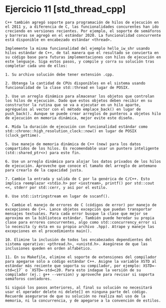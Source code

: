 # Ejercicio 11 [std_thread_cpp]
    C++ también agregó soporte para programación de hilos de ejecución en el 2011 y, a diferencia de C, las funcionalidades concurentes han ido creciendo en versiones recientes. Por ejemplo, el soporte de semáforos y barreras se agregó en el estándar 2020. La funcionalidad concurrente está disponible en encabezado estándar <thread>.

    Implemente la misma funcionalidad del ejemplo hello_iw_shr usando hilos estándar de C++, de tal manera que el resultado se convierta en su código base para futuras implementaciones con hilos de ejecución en este lenguaje. Siga estos pasos, y compile y corra su solución tras completar cada uno de ellos:

    1. Su archivo solución debe tener extensión .cpp.

    2. Obtenga la cantidad de CPUs disponibles en el sistema usando funcionalidad de la clase std::thread en lugar de POSIX.

    3. Use un arreglo dinámico para almacenar los objetos que controlan los hilos de ejecución. Dado que estos objetos deben recibir en su constructor la rutina que se va a ejecutar en un hilo aparte, agréguelos al vector con el método emplace_back() en lugar de push_back(). Aunque se puede crear arreglos de punteros a objetos hilo de ejecución en memoria dinámica, mejor evite este diseño.

    4. Mida la duración de ejecución con funcionalidad estándar como std::chrono::high_resolution_clock::now() en lugar de POSIX (clock_gettime).

    5. Use manejo de memoria dinámica de C++ (new) para los datos compartidos de los hilos. Es recomendable usar un puntero inteligente (std::shared_ptr<>) para este fin.

    6. Use un arreglo dinámico para alojar los datos privados de los hilos de ejecución. Aproveche que conoce el tamaño del arreglo de antemano para crearlo de la capacidad justa.

    7. Cambie la entrada y salida de C por la genérica de C/C++. Esto implica reemplazar <stdio.h> por <iostream>, printf() por std::cout <<, stderr por std::cerr, y así por el estilo.

    8. Use std::istringstream en lugar de sscanf().

    9. Cambie el manejo de errores de C (códigos de error) por manejo de excepciones de C++. Lance objetos excepción que puedan transportar mensajes textuales. Para cada error busque la clase que mejor se aproxima en la biblioteca estándar. También puede heredar su propia clase para errores concurrentes, algo como std::concurrency_error si lo necesita (y ésta en su propio archivo .hpp). Atrape y maneje las excepciones en el procedimiento main().

    10. Elimine la inclusión de todos los encabezados dependientes del sistema operativo: <pthread.h>, <unistd.h>. Asegúrese de que las inclusiones queden en orden alfabético.

    11. En su Makefile, elimine el soporte de extensiones del compilador para apegarse sólo a código estándar C++. Asigne la variable XSTD al estándar más reciente que soporta su compilador, por ejemplo: XSTD=-std=c17` o `XSTD=-std=c20. Para esto indague la versión de su compilador (ej.: g++ --version) y aproveche para revisar si soporta semáforos contadores.

    Si siguió los pasos anteriores, al final su solución no necesitará usar el operador delete ni delete[] en ninguna parte del código. Recuerde asegurarse de que su solución no realiza mal uso de la memoria, ni la concurrencia, y de apegarse a la convención de estilos.